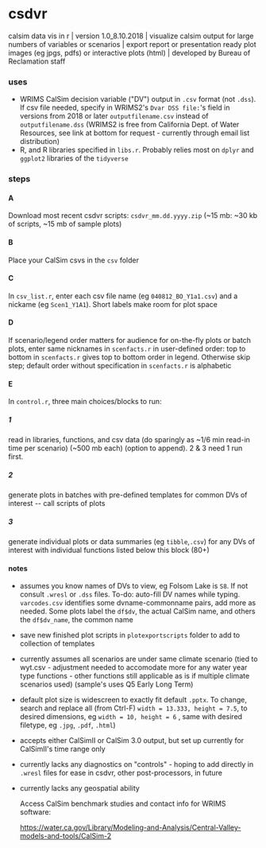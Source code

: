 # csdvr
 calsim data vis in r | 
 version 1.0_8.10.2018 | 
 visualize calsim output for large numbers of variables or scenarios | 
 export report or presentation ready plot images (eg jpgs, pdfs) or interactive plots (html)  | developed by Bureau of Reclamation staff 
 
### uses ###

- WRIMS CalSim decision variable ("DV") output in `.csv` format (not `.dss`). If csv file needed, specify in WRIMS2's `Dvar DSS file:`'s field in versions from 2018 or later `outputfilename.csv` instead of `outputfilename.dss`  (WRIMS2 is free from California Dept. of Water Resources, see link at bottom for request - currently through email list distribution)
- R, and R libraries specified in `libs.r`. Probably relies most on `dplyr` and `ggplot2` libraries of the `tidyverse`

### steps ###

#### A #### 
   Download most recent csdvr scripts: `csdvr_mm.dd.yyyy.zip` (~15 mb: ~30 kb of scripts, ~15 mb of sample plots) 

#### B #### 
   Place your CalSim csvs in the `csv` folder 

#### C #### 
   In `csv_list.r`, enter each csv file name (eg `040812_BO_Y1a1.csv`) and a nickame (eg `Scen1_Y1A1`). Short labels make room for plot space

#### D #### 
   If scenario/legend order matters for audience for on-the-fly plots or batch plots, enter same nicknames in `scenfacts.r` in user-defined order: top to bottom in `scenfacts.r` gives top to bottom order in legend. Otherwise skip step; default order without specification in `scenfacts.r` is alphabetic

#### E ####
   In `control.r`, three main choices/blocks to run:

##### 1 #####
 read in libraries,  functions, and csv data (do sparingly as ~1/6 min read-in time per scenario) (~500 mb each) (option to append). 2 & 3 need 1 run first.
  
##### 2 #####
 generate plots in batches with pre-defined templates for common DVs of interest -- call scripts of plots
  
##### 3 #####
 generate individual plots or data summaries (eg `tibble`,`.csv`) for any DVs of interest with individual functions listed
   below this block (80+)

#### notes ####
- assumes you know names of DVs to view, eg Folsom Lake is `S8`. If not consult `.wresl` or `.dss` files. To-do: auto-fill DV names while typing. `varcodes.csv` identifies some dvname-commonname pairs, add more as needed. Some plots label the `df$dv`, the actual CalSim name, and others the `df$dv_name`, the common name 
- save new finished plot scripts in `plotexportscripts` folder to add to collection of templates
- currently assumes all scenarios are under same climate scenario (tied to wyt.csv - adjustment needed to accomodate more for any water  year type functions - other functions still applicable as is if multiple climate scenarios used) (sample's uses Q5 Early Long Term)
- default plot size is widescreen to exactly fit default `.pptx`. To change, search and replace all (from Ctrl-F) `width = 13.333, height = 7.5`, to desired dimensions, eg `width = 10, height = 6` , same with desired filetype, eg `.jpg`, `.pdf`, `.html`)
- accepts either CalSimII or CalSim 3.0 output, but set up currently for CalSimII's time range only
- currently lacks any diagnostics on "controls" - hoping to add directly in `.wresl` files for ease in csdvr, other post-processors, in future
- currently lacks any geospatial ability
  
  Access CalSim benchmark studies and contact info for WRIMS software:
  
  https://water.ca.gov/Library/Modeling-and-Analysis/Central-Valley-models-and-tools/CalSim-2

